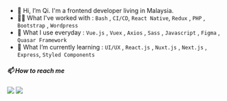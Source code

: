 - 👋 Hi, I’m Qi. I'm a frontend developer living in Malaysia.
- 👩‍🦳 What I've worked with : `Bash` , `CI/CD`, `React Native`, `Redux` , `PHP` , `Bootstrap` , `Wordpress`
- 👀 What I use everyday : `Vue.js` , `Vuex` , `Axios` , `Sass` , `Javascript` , `Figma` , `Quasar Framework`
- 🌱 What I’m currently learning : `UI/UX` , `React.js` , `Nuxt.js` , `Next.js` , `Express`, `Styled Components`

<h5>📫 How to reach me</h5>
<a href="https://www.linkedin.com/in/aqilah-fatin/"><img src="https://img.shields.io/badge/linkedin-%230077B5.svg?&style=for-the-badge&logo=linkedin&logoColor=white" /></a> <a href="mailto:aqilahfatinfauzi@gmail.com"><img src="https://img.shields.io/badge/gmail-%23D14836.svg?&style=for-the-badge&logo=gmail&logoColor=white" /></a>

<!---
aqilahqi/aqilahqi is a ✨ special ✨ repository because its `README.md` (this file) appears on your GitHub profile.
You can click the Preview link to take a look at your changes.
--->
